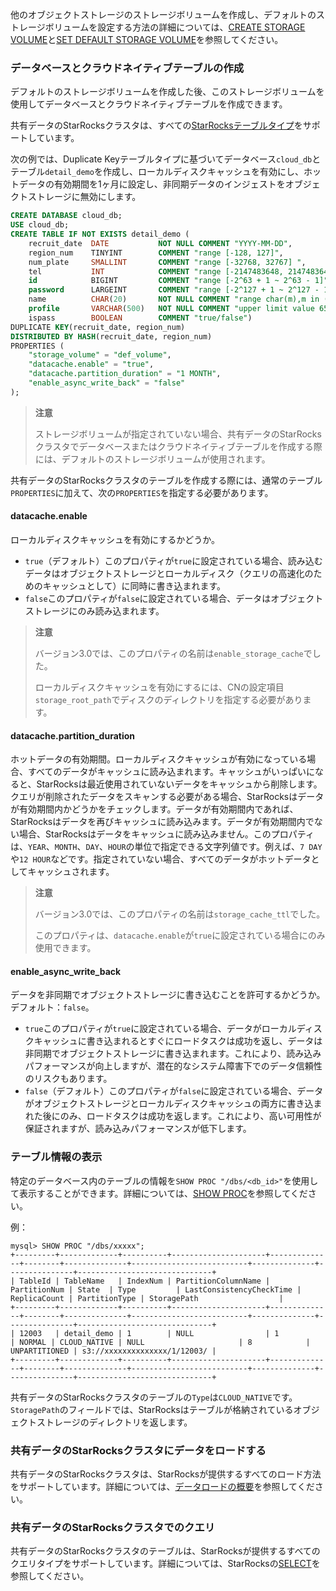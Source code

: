 他のオブジェクトストレージのストレージボリュームを作成し、デフォルトのストレージボリュームを設定する方法の詳細については、[CREATE STORAGE VOLUME](../../sql-reference/sql-statements/Administration/CREATE_STORAGE_VOLUME.md)と[SET DEFAULT STORAGE VOLUME](../../sql-reference/sql-statements/Administration/SET_DEFAULT_STORAGE_VOLUME.md)を参照してください。

### データベースとクラウドネイティブテーブルの作成

デフォルトのストレージボリュームを作成した後、このストレージボリュームを使用してデータベースとクラウドネイティブテーブルを作成できます。

共有データのStarRocksクラスタは、すべての[StarRocksテーブルタイプ](../../table_design/table_types/table_types.md)をサポートしています。

次の例では、Duplicate Keyテーブルタイプに基づいてデータベース`cloud_db`とテーブル`detail_demo`を作成し、ローカルディスクキャッシュを有効にし、ホットデータの有効期間を1ヶ月に設定し、非同期データのインジェストをオブジェクトストレージに無効にします。

```SQL
CREATE DATABASE cloud_db;
USE cloud_db;
CREATE TABLE IF NOT EXISTS detail_demo (
    recruit_date  DATE           NOT NULL COMMENT "YYYY-MM-DD",
    region_num    TINYINT        COMMENT "range [-128, 127]",
    num_plate     SMALLINT       COMMENT "range [-32768, 32767] ",
    tel           INT            COMMENT "range [-2147483648, 2147483647]",
    id            BIGINT         COMMENT "range [-2^63 + 1 ~ 2^63 - 1]",
    password      LARGEINT       COMMENT "range [-2^127 + 1 ~ 2^127 - 1]",
    name          CHAR(20)       NOT NULL COMMENT "range char(m),m in (1-255) ",
    profile       VARCHAR(500)   NOT NULL COMMENT "upper limit value 65533 bytes",
    ispass        BOOLEAN        COMMENT "true/false")
DUPLICATE KEY(recruit_date, region_num)
DISTRIBUTED BY HASH(recruit_date, region_num)
PROPERTIES (
    "storage_volume" = "def_volume",
    "datacache.enable" = "true",
    "datacache.partition_duration" = "1 MONTH",
    "enable_async_write_back" = "false"
);
```

> **注意**
>
> ストレージボリュームが指定されていない場合、共有データのStarRocksクラスタでデータベースまたはクラウドネイティブテーブルを作成する際には、デフォルトのストレージボリュームが使用されます。

共有データのStarRocksクラスタのテーブルを作成する際には、通常のテーブル`PROPERTIES`に加えて、次の`PROPERTIES`を指定する必要があります。

#### datacache.enable

ローカルディスクキャッシュを有効にするかどうか。

- `true`（デフォルト）このプロパティが`true`に設定されている場合、読み込むデータはオブジェクトストレージとローカルディスク（クエリの高速化のためのキャッシュとして）に同時に書き込まれます。
- `false`このプロパティが`false`に設定されている場合、データはオブジェクトストレージにのみ読み込まれます。

> **注意**
>
> バージョン3.0では、このプロパティの名前は`enable_storage_cache`でした。
>
> ローカルディスクキャッシュを有効にするには、CNの設定項目`storage_root_path`でディスクのディレクトリを指定する必要があります。

#### datacache.partition_duration

ホットデータの有効期間。ローカルディスクキャッシュが有効になっている場合、すべてのデータがキャッシュに読み込まれます。キャッシュがいっぱいになると、StarRocksは最近使用されていないデータをキャッシュから削除します。クエリが削除されたデータをスキャンする必要がある場合、StarRocksはデータが有効期間内かどうかをチェックします。データが有効期間内であれば、StarRocksはデータを再びキャッシュに読み込みます。データが有効期間内でない場合、StarRocksはデータをキャッシュに読み込みません。このプロパティは、`YEAR`、`MONTH`、`DAY`、`HOUR`の単位で指定できる文字列値です。例えば、`7 DAY`や`12 HOUR`などです。指定されていない場合、すべてのデータがホットデータとしてキャッシュされます。

> **注意**
>
> バージョン3.0では、このプロパティの名前は`storage_cache_ttl`でした。
>
> このプロパティは、`datacache.enable`が`true`に設定されている場合にのみ使用できます。

#### enable_async_write_back

データを非同期でオブジェクトストレージに書き込むことを許可するかどうか。デフォルト：`false`。
- `true`このプロパティが`true`に設定されている場合、データがローカルディスクキャッシュに書き込まれるとすぐにロードタスクは成功を返し、データは非同期でオブジェクトストレージに書き込まれます。これにより、読み込みパフォーマンスが向上しますが、潜在的なシステム障害下でのデータ信頼性のリスクもあります。
- `false`（デフォルト）このプロパティが`false`に設定されている場合、データがオブジェクトストレージとローカルディスクキャッシュの両方に書き込まれた後にのみ、ロードタスクは成功を返します。これにより、高い可用性が保証されますが、読み込みパフォーマンスが低下します。

### テーブル情報の表示

特定のデータベース内のテーブルの情報を`SHOW PROC "/dbs/<db_id>"`を使用して表示することができます。詳細については、[SHOW PROC](../../sql-reference/sql-statements/Administration/SHOW_PROC.md)を参照してください。

例：

```Plain
mysql> SHOW PROC "/dbs/xxxxx";
+---------+-------------+----------+---------------------+--------------+--------+--------------+--------------------------+--------------+---------------+------------------------------+
| TableId | TableName   | IndexNum | PartitionColumnName | PartitionNum | State  | Type         | LastConsistencyCheckTime | ReplicaCount | PartitionType | StoragePath                  |
+---------+-------------+----------+---------------------+--------------+--------+--------------+--------------------------+--------------+---------------+------------------------------+
| 12003   | detail_demo | 1        | NULL                | 1            | NORMAL | CLOUD_NATIVE | NULL                     | 8            | UNPARTITIONED | s3://xxxxxxxxxxxxxx/1/12003/ |
+---------+-------------+----------+---------------------+--------------+--------+--------------+--------------------------+--------------+---------------+------------------------------+
```

共有データのStarRocksクラスタのテーブルの`Type`は`CLOUD_NATIVE`です。`StoragePath`のフィールドでは、StarRocksはテーブルが格納されているオブジェクトストレージのディレクトリを返します。

### 共有データのStarRocksクラスタにデータをロードする

共有データのStarRocksクラスタは、StarRocksが提供するすべてのロード方法をサポートしています。詳細については、[データロードの概要](../../loading/Loading_intro.md)を参照してください。

### 共有データのStarRocksクラスタでのクエリ

共有データのStarRocksクラスタのテーブルは、StarRocksが提供するすべてのクエリタイプをサポートしています。詳細については、StarRocksの[SELECT](../../sql-reference/sql-statements/data-manipulation/SELECT.md)を参照してください。
